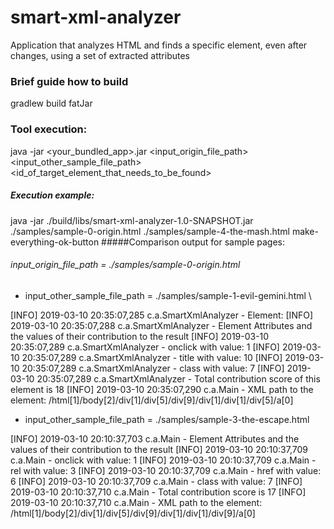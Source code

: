 # smart-xml-analyzer
Application that analyzes HTML and finds a specific element, even after changes, using a set of extracted attributes

###  Brief guide how to build
gradlew build fatJar

### Tool execution:
java -jar <your_bundled_app>.jar <input_origin_file_path> <input_other_sample_file_path> <id_of_target_element_that_needs_to_be_found>
##### Execution example:
java -jar ./build/libs/smart-xml-analyzer-1.0-SNAPSHOT.jar ./samples/sample-0-origin.html ./samples/sample-4-the-mash.html make-everything-ok-button
#####Comparison output for sample pages:
###### input_origin_file_path = ./samples/sample-0-origin.html 
- input_other_sample_file_path = ./samples/sample-1-evil-gemini.html \

[INFO] 2019-03-10 20:35:07,285 c.a.SmartXmlAnalyzer - Element: <a class="btn btn-success" href="#check-and-ok" title="Make-Button" rel="done" onclick="javascript:window.okDone(); return false;"></a>
[INFO] 2019-03-10 20:35:07,288 c.a.SmartXmlAnalyzer - Element Attributes and the values of their contribution to the result
[INFO] 2019-03-10 20:35:07,289 c.a.SmartXmlAnalyzer - onclick     with value: 1 
[INFO] 2019-03-10 20:35:07,289 c.a.SmartXmlAnalyzer - title     with value: 10 
[INFO] 2019-03-10 20:35:07,289 c.a.SmartXmlAnalyzer - class     with value: 7 
[INFO] 2019-03-10 20:35:07,289 c.a.SmartXmlAnalyzer - Total contribution score of this element is 18
[INFO] 2019-03-10 20:35:07,290 c.a.Main - XML path to the element: /html[1]/body[2]/div[1]/div[5]/div[9]/div[1]/div[1]/div[5]/a[0]

- input_other_sample_file_path = ./samples/sample-3-the-escape.html

[INFO] 2019-03-10 20:10:37,703 c.a.Main - Element Attributes and the values of their contribution to the result
[INFO] 2019-03-10 20:10:37,709 c.a.Main - onclick     with value: 1 
[INFO] 2019-03-10 20:10:37,709 c.a.Main - rel     with value: 3 
[INFO] 2019-03-10 20:10:37,709 c.a.Main - href     with value: 6 
[INFO] 2019-03-10 20:10:37,709 c.a.Main - class     with value: 7 
[INFO] 2019-03-10 20:10:37,710 c.a.Main - Total contribution score is 17
[INFO] 2019-03-10 20:10:37,710 c.a.Main - XML path to the element: /html[1]/body[2]/div[1]/div[5]/div[9]/div[1]/div[1]/div[9]/a[0]
